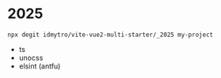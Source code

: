 # 2025

```
npx degit idmytro/vite-vue2-multi-starter/_2025 my-project

```

- ts
- unocss
- elsint (antfu)
